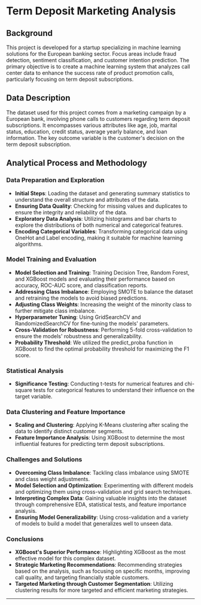 # Term Deposit Marketing Analysis

## Background
This project is developed for a startup specializing in machine learning solutions for the European banking sector. Focus areas include fraud detection, sentiment classification, and customer intention prediction. The primary objective is to create a machine learning system that analyzes call center data to enhance the success rate of product promotion calls, particularly focusing on term deposit subscriptions.

## Data Description
The dataset used for this project comes from a marketing campaign by a European bank, involving phone calls to customers regarding term deposit subscriptions. It encompasses various attributes like age, job, marital status, education, credit status, average yearly balance, and loan information. The key outcome variable is the customer's decision on the term deposit subscription.

## Analytical Process and Methodology

### Data Preparation and Exploration
- **Initial Steps**: Loading the dataset and generating summary statistics to understand the overall structure and attributes of the data.
- **Ensuring Data Quality**: Checking for missing values and duplicates to ensure the integrity and reliability of the data.
- **Exploratory Data Analysis**: Utilizing histograms and bar charts to explore the distributions of both numerical and categorical features.
- **Encoding Categorical Variables**: Transforming categorical data using OneHot and Label encoding, making it suitable for machine learning algorithms.

### Model Training and Evaluation
- **Model Selection and Training**: Training Decision Tree, Random Forest, and XGBoost models and evaluating their performance based on accuracy, ROC-AUC score, and classification reports.
- **Addressing Class Imbalance**: Employing SMOTE to balance the dataset and retraining the models to avoid biased predictions.
- **Adjusting Class Weights**: Increasing the weight of the minority class to further mitigate class imbalance.
- **Hyperparameter Tuning**: Using GridSearchCV and RandomizedSearchCV for fine-tuning the models' parameters.
- **Cross-Validation for Robustness**: Performing 5-fold cross-validation to ensure the models' robustness and generalizability.
- **Probability Threshold**: We utilized the predict_proba function in XGBoost to find the optimal probability threshold for maximizing the F1 score.

### Statistical Analysis
- **Significance Testing**: Conducting t-tests for numerical features and chi-square tests for categorical features to understand their influence on the target variable.

### Data Clustering and Feature Importance
- **Scaling and Clustering**: Applying K-Means clustering after scaling the data to identify distinct customer segments.
- **Feature Importance Analysis**: Using XGBoost to determine the most influential features for predicting term deposit subscriptions.

### Challenges and Solutions
- **Overcoming Class Imbalance**: Tackling class imbalance using SMOTE and class weight adjustments.
- **Model Selection and Optimization**: Experimenting with different models and optimizing them using cross-validation and grid search techniques.
- **Interpreting Complex Data**: Gaining valuable insights into the dataset through comprehensive EDA, statistical tests, and feature importance analysis.
- **Ensuring Model Generalizability**: Using cross-validation and a variety of models to build a model that generalizes well to unseen data.

### Conclusions
- **XGBoost's Superior Performance**: Highlighting XGBoost as the most effective model for this complex dataset.
- **Strategic Marketing Recommendations**: Recommending strategies based on the analysis, such as focusing on specific months, improving call quality, and targeting financially stable customers.
- **Targeted Marketing through Customer Segmentation**: Utilizing clustering results for more targeted and efficient marketing strategies.
---
